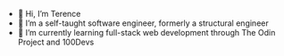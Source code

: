 - 👋 Hi, I’m Terence
- 👀 I’m a self-taught software engineer, formerly a structural engineer
- 🌱 I’m currently learning full-stack web development through The Odin Project and 100Devs
<!---
- 💞️ I’m looking to collaborate on ...
- 📫 How to reach me ...


ttse23/ttse23 is a ✨ special ✨ repository because its `README.md` (this file) appears on your GitHub profile.
You can click the Preview link to take a look at your changes.
--->
